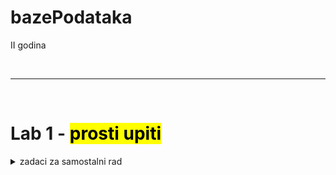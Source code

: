 # bazePodataka
II godina

<br>
<hr>
<br>

# Lab 1 - <mark> prosti upiti <mark>

<details> 
<summary> zadaci za samostalni rad </summary> 

```sql 
-- 1. zadatak
SELECT IME, PREZIME, GODINA_ROD, MESTO_ROD
FROM GLUMAC
WHERE BROJ = 50;
```

```sql
-- 2. zadatak
SELECT IME, PREZIME
FROM GLUMAC
WHERE GODINA_ROD > 1920;
```

```sql
-- 3. zadatak
SELECT GLUMAC
FROM IGRA
WHERE FILM BETWEEN 85 AND 91;
```

```sql
-- 4. zadatak
SELECT BROJ, NASLOV
FROM FILM
WHERE TIP = 'comedy' AND (AA_NAGRADE IS NOT NULL AND AA_NAGRADE > 0);
```

```sql
-- 5. zadatak
SELECT COUNT(*)
FROM IZNAJMLJIVANJE
WHERE CLAN = 3;
```

</details>